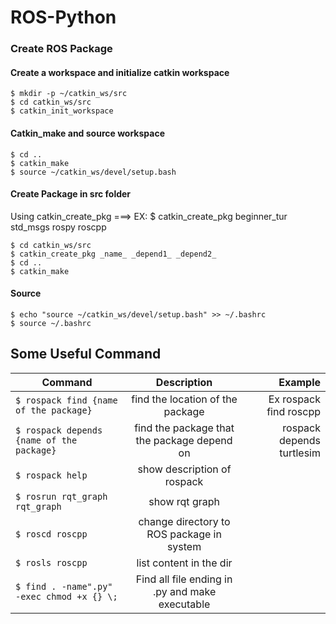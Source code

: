 # ROS-Python
### Create ROS Package
#### Create a workspace and initialize catkin workspace
```
$ mkdir -p ~/catkin_ws/src
$ cd catkin_ws/src
$ catkin_init_workspace
```
#### Catkin_make and source workspace
```
$ cd ..
$ catkin_make
$ source ~/catkin_ws/devel/setup.bash
```
#### Create Package in src folder
Using catkin_create_pkg  ===> EX: $ catkin_create_pkg beginner_tur std_msgs  rospy roscpp
```
$ cd catkin_ws/src
$ catkin_create_pkg _name_ _depend1_ _depend2_
$ cd ..
$ catkin_make
```
#### Source
```
$ echo "source ~/catkin_ws/devel/setup.bash" >> ~/.bashrc
$ source ~/.bashrc
```
## Some Useful Command
| Command      | Description  | Example  |
|------------- |:-------------:| -----:|
|`$ rospack find {name of the package}` | find the location of the package | Ex rospack find roscpp |
|`$ rospack depends {name of the package}` | find the package that the package depend on      | rospack depends turtlesim|
|`$ rospack help`|show description of rospack||
|`$ rosrun rqt_graph rqt_graph`|show rqt graph||
|`$ roscd roscpp`|change directory to ROS package in system||
|`$ rosls roscpp`|list content in the dir||
|`$ find . -name".py" -exec chmod +x {} \;`|Find all file ending in .py and make executable||
